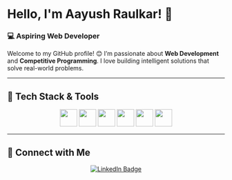 # Hello, I'm Aayush Raulkar! 👋  
### 💻 Aspiring Web Developer

Welcome to my GitHub profile! 😊 I’m passionate about **Web Development** and **Competitive Programming**. I love building intelligent solutions that solve real-world problems.


---

## 🔧 Tech Stack & Tools  
<p align="center">
  <img src="https://cdn.jsdelivr.net/gh/devicons/devicon/icons/python/python-original.svg" width="40"/>
  <img src="https://cdn.jsdelivr.net/gh/devicons/devicon/icons/c/c-original.svg" width="40"/>
  <img src="https://cdn.jsdelivr.net/gh/devicons/devicon/icons/cplusplus/cplusplus-original.svg" width="40"/>
  <img src="https://cdn.jsdelivr.net/gh/devicons/devicon/icons/html5/html5-original.svg" width="40"/>
  <img src="https://cdn.jsdelivr.net/gh/devicons/devicon/icons/css3/css3-original.svg" width="40"/>
  <img src="https://cdn.jsdelivr.net/gh/devicons/devicon/icons/vscode/vscode-original.svg" width="40"/>
</p>

---

## 🔗 Connect with Me  
<p align="center">
  <a href="https://www.linkedin.com/in/aayush-raulkar/">
    <img src="https://img.shields.io/badge/-LinkedIn-blue?style=for-the-badge&logo=linkedin" alt="LinkedIn Badge" />
  </a>
</p>




